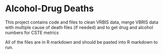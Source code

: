 # Alcohol-Drug Deaths

This project contains code and files to clean VRBIS data, merge VBRIS data with multiple cause of death files (if needed) and to get drug and alcohol numbers for CSTE metrics

All of the files are in R markdown and should be pasted into R markdown to run. 
